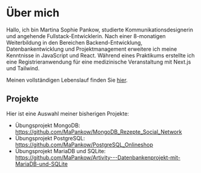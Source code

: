 # Über mich
Hallo, ich bin Martina Sophie Pankow, studierte Kommunikationsdesignerin und angehende Fullstack-Entwicklerin.
Nach einer 8-monatigen Weiterbildung in den Bereichen Backend-Entwicklung, Datenbankentwicklung und Projektmanagement erweitere ich meine Kenntnisse in JavaScript und React. Während eines Praktikums erstellte ich eine Registrieranwendung für eine medizinische Veranstaltung mit Next.js und Tailwind.

Meinen vollständigen Lebenslauf finden Sie [hier](LEBENSLAUF.md).

## Projekte

Hier ist eine Auswahl meiner bisherigen Projekte:

- Übungsprojekt MongoDB: https://github.com/MaPankow/MongoDB_Rezepte_Social_Network
- Übungsprojekt PostgreSQL: https://github.com/MaPankow/PostgreSQL_Onlineshop
- Übungsprojekt MariaDB und SQLite: https://github.com/MaPankow/Artivity---Datenbankenprojekt-mit-MariaDB-und-SQLite



